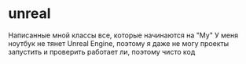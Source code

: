 # unreal
Написанные мной классы все, которые начинаются на "My"
У меня ноутбук не тянет Unreal Engine, поэтому я даже не могу проекты запустить и проверить работает ли, поэтому чисто код
